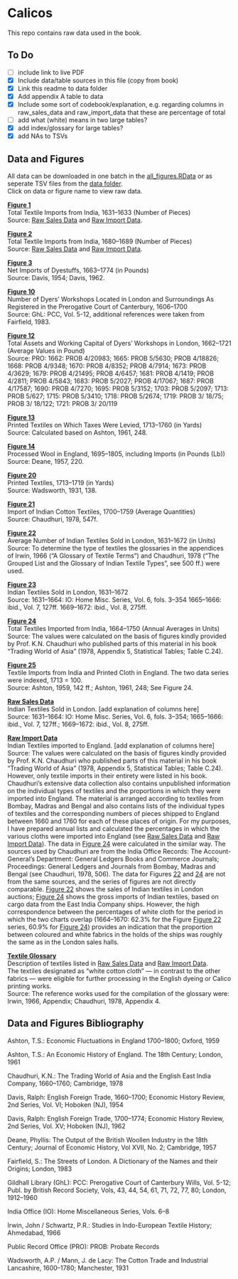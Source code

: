 # Calicos

This repo contains raw data used in the book.

## To Do
- [ ] include link to live PDF
- [x] Include data/table sources in this file (copy from book)
- [x] Link this readme to data folder
- [x] Add appendix A table to data
- [x] Include some sort of codebook/explanation, e.g. regarding columns in raw_sales_data and raw_import_data that these are percentage of total
- [ ] add what (white) means in two large tables?
- [x] add index/glossary for large tables?
- [x] add NAs to TSVs

## Data and Figures
All data can be downloaded in one batch in the [all_figures.RData](https://github.com/fabianaiolfi/calicos/blob/main/data/all_figures.RData) or as seperate TSV files from the [data folder](https://github.com/fabianaiolfi/calicos/tree/main/data).  
Click on data or figure name to view raw data. 

**[Figure 1](https://github.com/fabianaiolfi/calicos/blob/main/data/figure_1.tsv)**  
Total Textile Imports from India, 1631–1633 (Number of Pieces)  
Source: [Raw Sales Data](https://github.com/fabianaiolfi/calicos/blob/main/data/raw_sales_data.tsv) and [Raw Import Data](https://github.com/fabianaiolfi/calicos/blob/main/data/raw_import_data.tsv).  

**[Figure 2](https://github.com/fabianaiolfi/calicos/blob/main/data/figure_1.tsv)**  
Total Textile Imports from India, 1680–1689 (Number of Pieces)  
Source: [Raw Sales Data](https://github.com/fabianaiolfi/calicos/blob/main/data/raw_sales_data.tsv) and [Raw Import Data](https://github.com/fabianaiolfi/calicos/blob/main/data/raw_import_data.tsv).  

**[Figure 3](https://github.com/fabianaiolfi/calicos/blob/main/data/figure_3.tsv)**  
Net Imports of Dyestuffs, 1663–1774 (in Pounds)  
Source: Davis, 1954; Davis, 1962.  

**[Figure 10](https://github.com/fabianaiolfi/calicos/blob/main/data/figure_10.tsv)**  
Number of Dyers’ Workshops Located in London and Surroundings As Registered in the Prerogative Court of Canterbury, 1606–1700  
Source: GhL: PCC, Vol. 5-12, additional references were taken from Fairfield, 1983.  

**[Figure 12](https://github.com/fabianaiolfi/calicos/blob/main/data/figure_12.tsv)**  
Total Assets and Working Capital of Dyers’ Workshops in London, 1662–1721 (Average Values in Pound)  
Source: PRO: 1662: PROB 4/20983; 1665: PROB 5/5630; PROB 4/18826; 1668: PROB 4/9348; 1670: PROB 4/8352; PROB 4/7914; 1673: PROB 4/3629; 1679: PROB 4/21495; PROB 4/6457; 1681: PROB 4/1419; PROB 4/2811; PROB 4/5843; 1683: PROB 5/2027; PROB 4/17067; 1687: PROB 4/17587; 1690: PROB 4/7270; 1695: PROB 5/3152; 1703: PROB 5/2097; 1713: PROB 5/627; 1715: PROB 5/3410; 1718: PROB 5/2674; 1719: PROB 3/ 18/75; PROB 3/ 18/122; 1721: PROB 3/ 20/119  

**[Figure 13](https://github.com/fabianaiolfi/calicos/blob/main/data/figure_13.tsv)**  
Printed Textiles on Which Taxes Were Levied, 1713–1760 (in Yards)  
Source: Calculated based on Ashton, 1961, 248.  

**[Figure 14](https://github.com/fabianaiolfi/calicos/blob/main/data/figure_14.tsv)**  
Processed Wool in England, 1695–1805, including Imports (in Pounds (Lb))  
Source: Deane, 1957, 220.  

**[Figure 20](https://github.com/fabianaiolfi/calicos/blob/main/data/figure_20.tsv)**  
Printed Textiles, 1713–1719 (in Yards)  
Source: Wadsworth, 1931, 138.  

**[Figure 21](https://github.com/fabianaiolfi/calicos/blob/main/data/figure_21.tsv)**  
Import of Indian Cotton Textiles, 1700–1759 (Average Quantities)  
Source: Chaudhuri, 1978, 547f.  

**[Figure 22](https://github.com/fabianaiolfi/calicos/blob/main/data/figure_22.tsv)**  
Average Number of Indian Textiles Sold in London, 1631–1672 (in Units)  
Source: To determine the type of textiles the glossaries in the appendices of Irwin, 1966 (“A Glossary of Textile Terms”) and Chaudhuri, 1978 (“The Grouped List and the Glossary of Indian Textile Types”, see 500 ff.) were used.  

**[Figure 23](https://github.com/fabianaiolfi/calicos/blob/main/data/figure_23.tsv)**  
Indian Textiles Sold in London, 1631–1672  
Source: 1631–1664: IO: Home Misc. Series, Vol. 6, fols. 3–354 1665–1666: ibid., Vol. 7, 127ff. 1669–1672: ibid., Vol. 8, 275ff.  

**[Figure 24](https://github.com/fabianaiolfi/calicos/blob/main/data/figure_24.tsv)**  
Total Textiles Imported from India, 1664–1750 (Annual Averages in Units)  
Source: The values were calculated on the basis of figures kindly provided by Prof. K.N. Chaudhuri who published parts of this material in his book “Trading World of Asia” (1978, Appendix 5, Statistical Tables; Table C.24).  

**[Figure 25](https://github.com/fabianaiolfi/calicos/blob/main/data/figure_25.tsv)**  
Textile Imports from India and Printed Cloth in England. The two data series were indexed, 1713 = 100.  
Source: Ashton, 1959, 142 ff.; Ashton, 1961, 248; See Figure 24.   

**[Raw Sales Data](https://github.com/fabianaiolfi/calicos/blob/main/data/raw_sales_data.tsv)**  
Indian Textiles Sold in London. [add explanation of columns here]  
Source: 1631–1664: IO: Home Misc. Series, Vol. 6, fols. 3–354; 1665–1666: ibid., Vol. 7, 127ff.; 1669–1672: ibid., Vol. 8, 275ff.

**[Raw Import Data](https://github.com/fabianaiolfi/calicos/blob/main/data/raw_import_data.tsv)**  
Indian Textiles imported to England.	[add explanation of columns here]  
Source: The values were calculated on the basis of figures kindly provided by Prof. K.N. Chaudhuri who published parts of this material in his book “Trading World of Asia” (1978, Appendix 5, Statistical Tables; Table C.24). However, only textile imports in their entirety were listed in his book. Chaudhuri’s extensive data collection also contains unpublished information on the individual types of textiles and the proportions in which they were imported into England. The material is arranged according to textiles from Bombay, Madras and Bengal and also contains lists of the individual types of textiles and the corresponding numbers of pieces shipped to England between 1660 and 1760 for each of these places of origin. For my purposes, I have prepared annual lists and calculated the percentages in which the various cloths were imported into England (see [Raw Sales Data](https://github.com/fabianaiolfi/calicos/blob/main/data/raw_sales_data.tsv) and [Raw Import Data](https://github.com/fabianaiolfi/calicos/blob/main/data/raw_import_data.tsv)). The data in [Figure 24](https://github.com/fabianaiolfi/calicos/blob/main/data/figure_24.tsv) were calculated in the similar way. The sources used by Chaudhuri are from the India Office Records: The Account-General’s Department: General Ledgers Books and Commerce Journals; Proceedings: General Ledgers and Journals from Bombay, Madras and Bengal (see Chaudhuri, 1978, 506). The data for Figures [22](https://github.com/fabianaiolfi/calicos/blob/main/data/figure_22.tsv) and [24](https://github.com/fabianaiolfi/calicos/blob/main/data/figure_24.tsv) are not from the same sources, and the series of figures are not directly comparable. [Figure 22](https://github.com/fabianaiolfi/calicos/blob/main/data/figure_22.tsv) shows the sales of Indian textiles in London auctions; [Figure 24](https://github.com/fabianaiolfi/calicos/blob/main/data/figure_24.tsv) shows the gross imports of Indian textiles, based on cargo data from the East India Company ships. However, the high correspondence between the percentages of white cloth for the period in which the two charts overlap (1664–1670: 62.3% for the Figure [Figure 22](https://github.com/fabianaiolfi/calicos/blob/main/data/figure_22.tsv) series, 60.9% for [Figure 24](https://github.com/fabianaiolfi/calicos/blob/main/data/figure_24.tsv)) provides an indication that the proportion between coloured and white fabrics in the holds of the ships was roughly the same as in the London sales halls.

**[Textile Glossary](https://github.com/fabianaiolfi/calicos/blob/main/data/textile_glossary.tsv)**  
Description of textiles listed in [Raw Sales Data](https://github.com/fabianaiolfi/calicos/blob/main/data/raw_sales_data.tsv) and [Raw Import Data](https://github.com/fabianaiolfi/calicos/blob/main/data/raw_import_data.tsv).  
The textiles designated as “white cotton cloth” — in contrast to the other fabrics — were eligible for further processing in the English dyeing or Calico printing works.  
Source: The reference works used for the compilation of the glossary were: Irwin, 1966, Appendix; Chaudhuri, 1978, Appendix 4.

## Data and Figures Bibliography
Ashton, T.S.: Economic Fluctuations in England 1700–1800; Oxford, 1959  

Ashton, T.S.: An Economic History of England. The 18th Century; London, 1961  

Chaudhuri, K.N.: The Trading World of Asia and the English East India Company, 1660–1760; Cambridge, 1978  

Davis, Ralph: English Foreign Trade, 1660–1700; Economic History Review, 2nd Series, Vol. VI; Hoboken (NJ), 1954  

Davis, Ralph: English Foreign Trade, 1700–1774; Economic History Review, 2nd Series, Vol. XV; Hoboken (NJ), 1962  

Deane, Phyllis: The Output of the British Woollen Industry in the 18th Century; Journal of Economic History, Vol XVII, No. 2; Cambridge, 1957  

Fairfield, S.: The Streets of London. A Dictionary of the Names and their Origins; London, 1983  

Gildhall Library (GhL): PCC: Prerogative Court of Canterbury Wills, Vol. 5-12; Publ. by British Record Society, Vols, 43, 44, 54, 61, 71, 72, 77, 80; London, 1912–1960  

India Office (IO): Home Miscellaneous Series, Vols. 6–8  

Irwin, John / Schwartz, P.R.: Studies in Indo-European Textile History; Ahmedabad, 1966  

Public Record Office (PRO): PROB: Probate Records  

Wadsworth, A.P. / Mann, J. de Lacy: The Cotton Trade and Industrial Lancashire, 1600–1780; Manchester, 1931  
